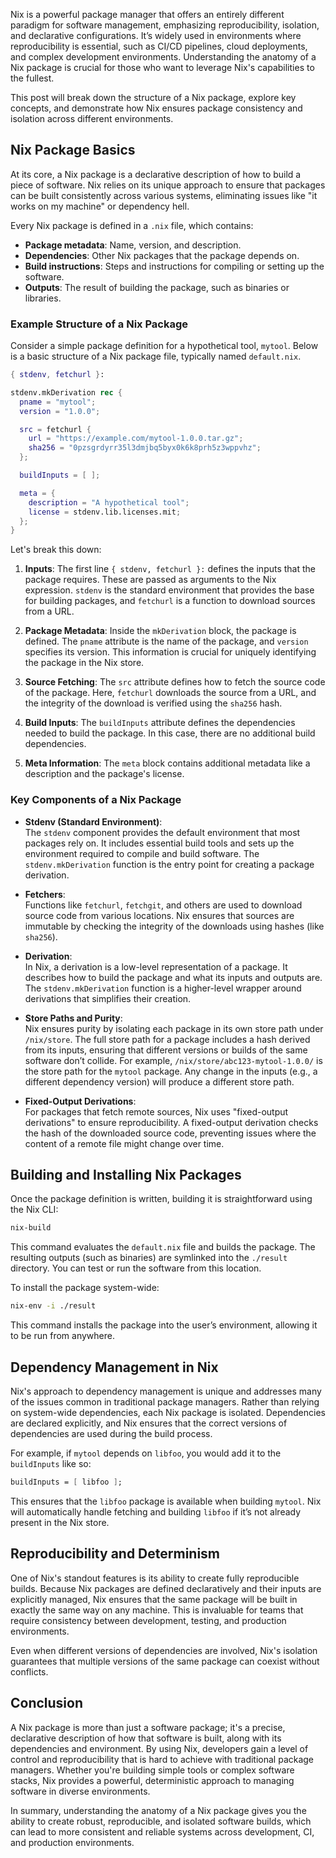 Nix is a powerful package manager that offers an entirely different paradigm for software management, emphasizing reproducibility, isolation, and declarative configurations. It’s widely used in environments where reproducibility is essential, such as CI/CD pipelines, cloud deployments, and complex development environments. Understanding the anatomy of a Nix package is crucial for those who want to leverage Nix's capabilities to the fullest.

This post will break down the structure of a Nix package, explore key concepts, and demonstrate how Nix ensures package consistency and isolation across different environments.

## Nix Package Basics

At its core, a Nix package is a declarative description of how to build a piece of software. Nix relies on its unique approach to ensure that packages can be built consistently across various systems, eliminating issues like "it works on my machine" or dependency hell.

Every Nix package is defined in a `.nix` file, which contains:

- **Package metadata**: Name, version, and description.
- **Dependencies**: Other Nix packages that the package depends on.
- **Build instructions**: Steps and instructions for compiling or setting up the software.
- **Outputs**: The result of building the package, such as binaries or libraries.

### Example Structure of a Nix Package

Consider a simple package definition for a hypothetical tool, `mytool`. Below is a basic structure of a Nix package file, typically named `default.nix`.

```nix
{ stdenv, fetchurl }:

stdenv.mkDerivation rec {
  pname = "mytool";
  version = "1.0.0";

  src = fetchurl {
    url = "https://example.com/mytool-1.0.0.tar.gz";
    sha256 = "0pzsgrdyrr35l3dmjbq5byx0k6k8prh5z3wppvhz";
  };

  buildInputs = [ ];

  meta = {
    description = "A hypothetical tool";
    license = stdenv.lib.licenses.mit;
  };
}
```

Let's break this down:

1. **Inputs**:
   The first line `{ stdenv, fetchurl }:` defines the inputs that the package requires. These are passed as arguments to the Nix expression. `stdenv` is the standard environment that provides the base for building packages, and `fetchurl` is a function to download sources from a URL.

1. **Package Metadata**:
   Inside the `mkDerivation` block, the package is defined. The `pname` attribute is the name of the package, and `version` specifies its version. This information is crucial for uniquely identifying the package in the Nix store.

1. **Source Fetching**:
   The `src` attribute defines how to fetch the source code of the package. Here, `fetchurl` downloads the source from a URL, and the integrity of the download is verified using the `sha256` hash.

1. **Build Inputs**:
   The `buildInputs` attribute defines the dependencies needed to build the package. In this case, there are no additional build dependencies.

1. **Meta Information**:
   The `meta` block contains additional metadata like a description and the package's license.

### Key Components of a Nix Package

- **Stdenv (Standard Environment)**:\
  The `stdenv` component provides the default environment that most packages rely on. It includes essential build tools and sets up the environment required to compile and build software. The `stdenv.mkDerivation` function is the entry point for creating a package derivation.

- **Fetchers**:\
  Functions like `fetchurl`, `fetchgit`, and others are used to download source code from various locations. Nix ensures that sources are immutable by checking the integrity of the downloads using hashes (like `sha256`).

- **Derivation**:\
  In Nix, a derivation is a low-level representation of a package. It describes how to build the package and what its inputs and outputs are. The `stdenv.mkDerivation` function is a higher-level wrapper around derivations that simplifies their creation.

- **Store Paths and Purity**:\
  Nix ensures purity by isolating each package in its own store path under `/nix/store`. The full store path for a package includes a hash derived from its inputs, ensuring that different versions or builds of the same software don’t collide. For example, `/nix/store/abc123-mytool-1.0.0/` is the store path for the `mytool` package. Any change in the inputs (e.g., a different dependency version) will produce a different store path.

- **Fixed-Output Derivations**:\
  For packages that fetch remote sources, Nix uses "fixed-output derivations" to ensure reproducibility. A fixed-output derivation checks the hash of the downloaded source code, preventing issues where the content of a remote file might change over time.

## Building and Installing Nix Packages

Once the package definition is written, building it is straightforward using the Nix CLI:

```bash
nix-build
```

This command evaluates the `default.nix` file and builds the package. The resulting outputs (such as binaries) are symlinked into the `./result` directory. You can test or run the software from this location.

To install the package system-wide:

```bash
nix-env -i ./result
```

This command installs the package into the user’s environment, allowing it to be run from anywhere.

## Dependency Management in Nix

Nix's approach to dependency management is unique and addresses many of the issues common in traditional package managers. Rather than relying on system-wide dependencies, each Nix package is isolated. Dependencies are declared explicitly, and Nix ensures that the correct versions of dependencies are used during the build process.

For example, if `mytool` depends on `libfoo`, you would add it to the `buildInputs` like so:

```nix
buildInputs = [ libfoo ];
```

This ensures that the `libfoo` package is available when building `mytool`. Nix will automatically handle fetching and building `libfoo` if it’s not already present in the Nix store.

## Reproducibility and Determinism

One of Nix's standout features is its ability to create fully reproducible builds. Because Nix packages are defined declaratively and their inputs are explicitly managed, Nix ensures that the same package will be built in exactly the same way on any machine. This is invaluable for teams that require consistency between development, testing, and production environments.

Even when different versions of dependencies are involved, Nix's isolation guarantees that multiple versions of the same package can coexist without conflicts.

## Conclusion

A Nix package is more than just a software package; it's a precise, declarative description of how that software is built, along with its dependencies and environment. By using Nix, developers gain a level of control and reproducibility that is hard to achieve with traditional package managers. Whether you're building simple tools or complex software stacks, Nix provides a powerful, deterministic approach to managing software in diverse environments.

In summary, understanding the anatomy of a Nix package gives you the ability to create robust, reproducible, and isolated software builds, which can lead to more consistent and reliable systems across development, CI, and production environments.
